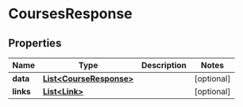 
# CoursesResponse

## Properties
Name | Type | Description | Notes
------------ | ------------- | ------------- | -------------
**data** | [**List&lt;CourseResponse&gt;**](CourseResponse.md) |  |  [optional]
**links** | [**List&lt;Link&gt;**](Link.md) |  |  [optional]



